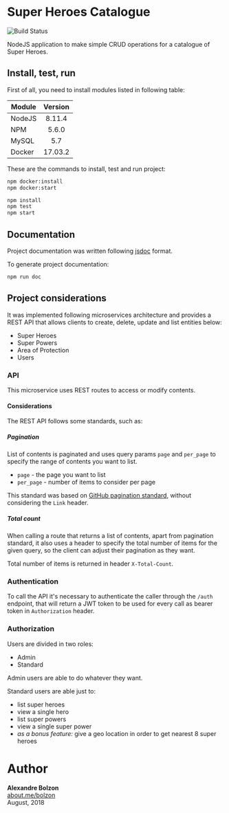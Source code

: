 
# Super Heroes Catalogue

![Build Status](https://travis-ci.org/bolzon/ms-superheroes.svg?branch=master)

NodeJS application to make simple CRUD operations for a catalogue of Super Heroes.

## Install, test, run

First of all, you need to install modules listed in following table:

| Module   |  Version  |
|----------|:---------:|
| NodeJS   | 8.11.4    |
| NPM      | 5.6.0     |
| MySQL    | 5.7       |
| Docker   | 17.03.2   |

These are the commands to install, test and run project:

```bash
npm docker:install
npm docker:start

npm install
npm test
npm start
```

## Documentation

Project documentation was written following [jsdoc](http://usejsdoc.org) format.

To generate project documentation:

```bash
npm run doc
```

## Project considerations

It was implemented following microservices architecture and provides a REST API that allows clients to create, delete, update and list entities below:

- Super Heroes
- Super Powers
- Area of Protection
- Users

### API

This microservice uses REST routes to access or modify contents.

#### Considerations

The REST API follows some standards, such as:

##### Pagination

List of contents is paginated and uses query params `page` and `per_page` to specify the range of contents you want to list.

- `page` - the page you want to list
- `per_page` - number of items to consider per page

This standard was based on [GitHub pagination standard](https://developer.github.com/v3/guides/traversing-with-pagination/#navigating-through-the-pages), without considering the `Link` header.

##### Total count

When calling a route that returns a list of contents, apart from pagination standard, it also uses a header to specify the total number of items for the given query, so the client can adjust their pagination as they want.

Total number of items is returned in header `X-Total-Count`.

### Authentication

To call the API it's necessary to authenticate the caller through the `/auth` endpoint, that will return a JWT token to be used for every call as bearer token in `Authorization` header.

### Authorization

Users are divided in two roles:

- Admin
- Standard

Admin users are able to do whatever they want.

Standard users are able just to:

- list super heroes
- view a single hero
- list super powers
- view a single super power
- _as a bonus feature:_ give a geo location in order to get nearest 8 super heroes

# Author

**Alexandre Bolzon**<br/>
[about.me/bolzon](https://about.me/bolzon)<br/>
August, 2018
